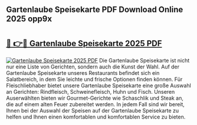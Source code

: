 ## Gartenlaube Speisekarte PDF Download Online 2025 opp9x

# <h2><a href="http://gc99qqx.nevu.top/?p=Gartenlaube+Speisekarte">🔗 👉🔴 Gartenlaube Speisekarte 2025 PDF</a></h2>

[![Gartenlaube Speisekarte 2025 PDF](https://i.imgur.com/dBaPXMq.png)](http://gc99qqx.nevu.top/?p=Gartenlaube+Speisekarte)
Die Gartenlaube Speisekarte ist nicht nur eine Liste von Gerichten, sondern auch die Kunst der Wahl. Auf der Gartenlaube Speisekarte unseres Restaurants befindet sich ein Salatbereich, in dem Sie leichte und frische Optionen finden können. Für Fleischliebhaber bietet unsere Gartenlaube Speisekarte eine große Auswahl an Gerichten: Rindfleisch, Schweinefleisch, Huhn und Fisch. Unseren Auserwählten bieten wir Gourmet-Gerichte wie Schaschlik und Steak an, die auf einem alten Feuer zubereitet werden. In jedem Fall sind wir bereit, Ihnen bei der Auswahl der Speisen auf der Gartenlaube Speisekarte zu helfen und Ihnen einen komfortablen und komfortablen Service zu bieten.
